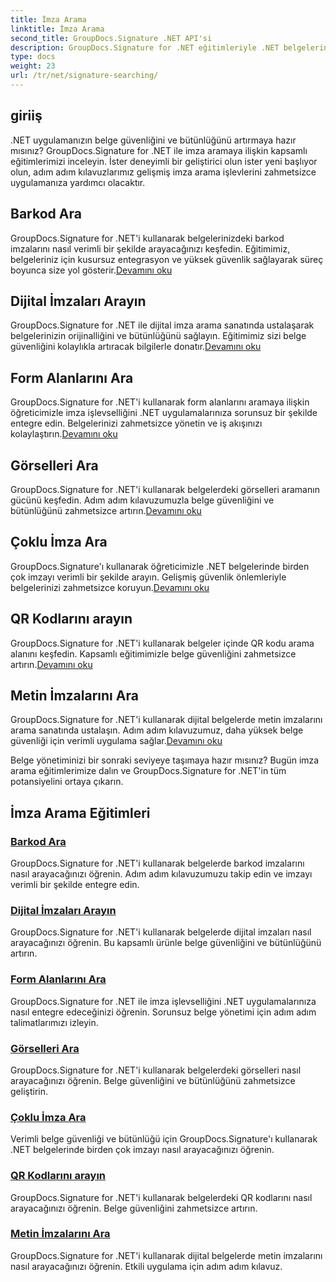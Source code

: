 ```yaml
---
title: İmza Arama
linktitle: İmza Arama
second_title: GroupDocs.Signature .NET API'si
description: GroupDocs.Signature for .NET eğitimleriyle .NET belgelerinde imza aramayı öğrenin. Barkod, dijital, resim, metin ve QR kodu aramalarıyla güvenliği artırın.
type: docs
weight: 23
url: /tr/net/signature-searching/
---
```

## giriiş

.NET uygulamanızın belge güvenliğini ve bütünlüğünü artırmaya hazır mısınız? GroupDocs.Signature for .NET ile imza aramaya ilişkin kapsamlı eğitimlerimizi inceleyin. İster deneyimli bir geliştirici olun ister yeni başlıyor olun, adım adım kılavuzlarımız gelişmiş imza arama işlevlerini zahmetsizce uygulamanıza yardımcı olacaktır.

## Barkod Ara
 GroupDocs.Signature for .NET'i kullanarak belgelerinizdeki barkod imzalarını nasıl verimli bir şekilde arayacağınızı keşfedin. Eğitimimiz, belgeleriniz için kusursuz entegrasyon ve yüksek güvenlik sağlayarak süreç boyunca size yol gösterir.[Devamını oku](./search-for-barcode/)

## Dijital İmzaları Arayın
 GroupDocs.Signature for .NET ile dijital imza arama sanatında ustalaşarak belgelerinizin orijinalliğini ve bütünlüğünü sağlayın. Eğitimimiz sizi belge güvenliğini kolaylıkla artıracak bilgilerle donatır.[Devamını oku](./search-for-digital-signatures/)

## Form Alanlarını Ara
GroupDocs.Signature for .NET'i kullanarak form alanlarını aramaya ilişkin öğreticimizle imza işlevselliğini .NET uygulamalarınıza sorunsuz bir şekilde entegre edin. Belgelerinizi zahmetsizce yönetin ve iş akışınızı kolaylaştırın.[Devamını oku](./search-for-form-fields/)

## Görselleri Ara
 GroupDocs.Signature for .NET'i kullanarak belgelerdeki görselleri aramanın gücünü keşfedin. Adım adım kılavuzumuzla belge güvenliğini ve bütünlüğünü zahmetsizce artırın.[Devamını oku](./search-for-images/)

## Çoklu İmza Ara
 GroupDocs.Signature'ı kullanarak öğreticimizle .NET belgelerinde birden çok imzayı verimli bir şekilde arayın. Gelişmiş güvenlik önlemleriyle belgelerinizi zahmetsizce koruyun.[Devamını oku](./search-for-multiple-signatures/)

## QR Kodlarını arayın
 GroupDocs.Signature for .NET'i kullanarak belgeler içinde QR kodu arama alanını keşfedin. Kapsamlı eğitimimizle belge güvenliğini zahmetsizce artırın.[Devamını oku](./search-for-qr-codes/)

## Metin İmzalarını Ara
GroupDocs.Signature for .NET'i kullanarak dijital belgelerde metin imzalarını arama sanatında ustalaşın. Adım adım kılavuzumuz, daha yüksek belge güvenliği için verimli uygulama sağlar.[Devamını oku](./search-for-text-signatures/)

Belge yönetiminizi bir sonraki seviyeye taşımaya hazır mısınız? Bugün imza arama eğitimlerimize dalın ve GroupDocs.Signature for .NET'in tüm potansiyelini ortaya çıkarın.

## İmza Arama Eğitimleri
### [Barkod Ara](./search-for-barcode/)
GroupDocs.Signature for .NET'i kullanarak belgelerde barkod imzalarını nasıl arayacağınızı öğrenin. Adım adım kılavuzumuzu takip edin ve imzayı verimli bir şekilde entegre edin.
### [Dijital İmzaları Arayın](./search-for-digital-signatures/)
GroupDocs.Signature for .NET'i kullanarak belgelerde dijital imzaları nasıl arayacağınızı öğrenin. Bu kapsamlı ürünle belge güvenliğini ve bütünlüğünü artırın.
### [Form Alanlarını Ara](./search-for-form-fields/)
GroupDocs.Signature for .NET ile imza işlevselliğini .NET uygulamalarınıza nasıl entegre edeceğinizi öğrenin. Sorunsuz belge yönetimi için adım adım talimatlarımızı izleyin.
### [Görselleri Ara](./search-for-images/)
GroupDocs.Signature for .NET'i kullanarak belgelerdeki görselleri nasıl arayacağınızı öğrenin. Belge güvenliğini ve bütünlüğünü zahmetsizce geliştirin.
### [Çoklu İmza Ara](./search-for-multiple-signatures/)
Verimli belge güvenliği ve bütünlüğü için GroupDocs.Signature'ı kullanarak .NET belgelerinde birden çok imzayı nasıl arayacağınızı öğrenin.
### [QR Kodlarını arayın](./search-for-qr-codes/)
GroupDocs.Signature for .NET'i kullanarak belgelerdeki QR kodlarını nasıl arayacağınızı öğrenin. Belge güvenliğini zahmetsizce artırın.
### [Metin İmzalarını Ara](./search-for-text-signatures/)
GroupDocs.Signature for .NET'i kullanarak dijital belgelerde metin imzalarını nasıl arayacağınızı öğrenin. Etkili uygulama için adım adım kılavuz.